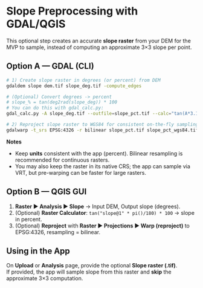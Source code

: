 # Slope Preprocessing with GDAL/QGIS

This optional step creates an accurate **slope raster** from your DEM for the MVP to sample,
instead of computing an approximate 3×3 slope per point.

## Option A — GDAL (CLI)

```bash
# 1) Create slope raster in degrees (or percent) from DEM
gdaldem slope dem.tif slope_deg.tif -compute_edges

# (Optional) Convert degrees -> percent
# slope_% = tan(deg2rad(slope_deg)) * 100
# You can do this with gdal_calc.py:
gdal_calc.py -A slope_deg.tif --outfile=slope_pct.tif --calc="tan(A*3.1415926535/180.0)*100.0" --NoDataValue=0

# 2) Reproject slope raster to WGS84 for consistent on-the-fly sampling in app (optional)
gdalwarp -t_srs EPSG:4326 -r bilinear slope_pct.tif slope_pct_wgs84.tif
```

**Notes**
- Keep **units** consistent with the app (percent). Bilinear resampling is recommended for continuous rasters.
- You may also keep the raster in its native CRS; the app can sample via VRT, but pre-warping can be faster for large rasters.

## Option B — QGIS GUI

1. **Raster ► Analysis ► Slope** → Input DEM, Output slope (degrees).  
2. (Optional) **Raster Calculator**: `tan("slope@1" * pi()/180) * 100` → slope in percent.  
3. (Optional) **Reproject** with **Raster ► Projections ► Warp (reproject)** to EPSG:4326, resampling = bilinear.

## Using in the App

On **Upload** or **Analysis** page, provide the optional **Slope raster (.tif)**.  
If provided, the app will sample slope from this raster and **skip** the approximate 3×3 computation.
